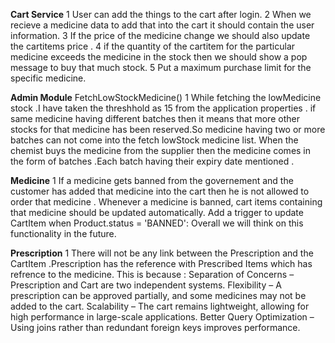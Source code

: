**Cart Service**
1 User can add the things to the cart after login.
2 When we recieve a medicine data to add that into the cart it should contain the user information.
3 If the price of the medicine change we should also update the cartitems price .
4 if the quantity of the cartitem for the particular medicine exceeds the medicine in the stock then we should show 
  a pop message to buy that much stock.
5 Put a maximum purchase limit for the specific medicine.

**Admin Module**
FetchLowStockMedicine()
1 While fetching the lowMedicine stock .I have taken the threshhold as 15 from the application properties .
  if same medicine having different batches then it means that more other stocks for that medicine has been reserved.So medicine having two or more batches can not come into 
  the fetch lowStock medicine list.
  When the chemist buys the medicine from the supplier then the medicine comes in the form of batches .Each batch having their expiry date mentioned .

  **Medicine**
  1 If a medicine gets banned from the governement and the customer has added that medicine into the cart then he is not allowed to order that medicine .
    Whenever a medicine is banned, cart items containing that medicine should be updated automatically.
    Add a trigger to update CartItem when Product.status = 'BANNED':
    Overall we will think on this functionality in the future.
    
**Prescription**
  1 There will not be any link between the Prescription and the CartItem .Prescription has the reference with Prescribed Items which has refrence to the medicine.
    This is because :
    Separation of Concerns – Prescription and Cart are two independent systems.
    Flexibility – A prescription can be approved partially, and some medicines may not be added to the cart.
    Scalability – The cart remains lightweight, allowing for high performance in large-scale applications.
    Better Query Optimization – Using joins rather than redundant foreign keys improves performance.


